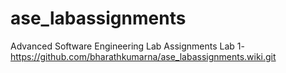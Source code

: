 # ase_labassignments

Advanced Software Engineering Lab Assignments
Lab 1- https://github.com/bharathkumarna/ase_labassignments.wiki.git
